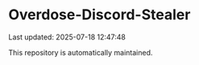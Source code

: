 # Overdose-Discord-Stealer

Last updated: 2025-07-18 12:47:48

This repository is automatically maintained.
